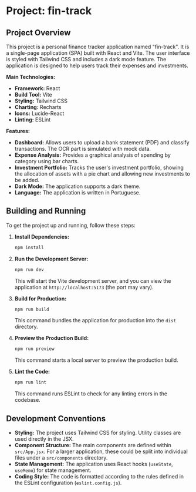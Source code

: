 # Project: fin-track

## Project Overview

This project is a personal finance tracker application named "fin-track". It is a single-page application (SPA) built with React and Vite. The user interface is styled with Tailwind CSS and includes a dark mode feature. The application is designed to help users track their expenses and investments.

**Main Technologies:**

*   **Framework:** React
*   **Build Tool:** Vite
*   **Styling:** Tailwind CSS
*   **Charting:** Recharts
*   **Icons:** Lucide-React
*   **Linting:** ESLint

**Features:**

*   **Dashboard:** Allows users to upload a bank statement (PDF) and classify transactions. The OCR part is simulated with mock data.
*   **Expense Analysis:** Provides a graphical analysis of spending by category using bar charts.
*   **Investment Portfolio:** Tracks the user's investment portfolio, showing the allocation of assets with a pie chart and allowing new investments to be added.
*   **Dark Mode:** The application supports a dark theme.
*   **Language:** The application is written in Portuguese.

## Building and Running

To get the project up and running, follow these steps:

1.  **Install Dependencies:**
    ```bash
    npm install
    ```

2.  **Run the Development Server:**
    ```bash
    npm run dev
    ```
    This will start the Vite development server, and you can view the application at `http://localhost:5173` (the port may vary).

3.  **Build for Production:**
    ```bash
    npm run build
    ```
    This command bundles the application for production into the `dist` directory.

4.  **Preview the Production Build:**
    ```bash
    npm run preview
    ```
    This command starts a local server to preview the production build.

5.  **Lint the Code:**
    ```bash
    npm run lint
    ```
    This command runs ESLint to check for any linting errors in the codebase.

## Development Conventions

*   **Styling:** The project uses Tailwind CSS for styling. Utility classes are used directly in the JSX.
*   **Component Structure:** The main components are defined within `src/App.jsx`. For a larger application, these could be split into individual files under a `src/components` directory.
*   **State Management:** The application uses React hooks (`useState`, `useMemo`) for state management.
*   **Coding Style:** The code is formatted according to the rules defined in the ESLint configuration (`eslint.config.js`).
